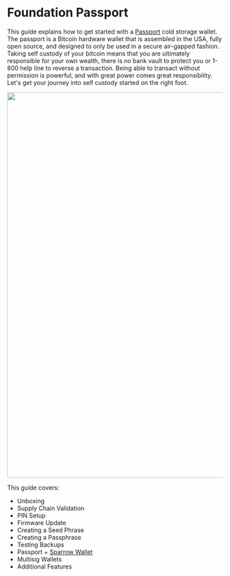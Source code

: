 # Foundation Passport
This guide explains how to get started with a [Passport](https://foundationdevices.com/) cold storage wallet. The passport is a Bitcoin hardware wallet that is assembled in the USA, fully open source, and designed to only be used in a secure air-gapped fashion. Taking self custody of your bitcoin means that you are ultimately responsible for your own wealth, there is no bank vault to protect you or 1-800 help line to reverse a transaction. Being able to transact without permission is powerful, and with great power comes great responsibility. Let's get your journey into self custody started on the right foot. 

<p align="center">
  <img width="900" src="assets/TitleImage.jpg">
</p>

This guide covers:
- Unboxing
- Supply Chain Validation
- PIN Setup
- Firmware Update
- Creating a Seed Phrase
- Creating a Passphrase
- Testing Backups
- Passport + [Sparrow Wallet](https://www.sparrowwallet.com/)
- Multisig Wallets
- Additional Features 

